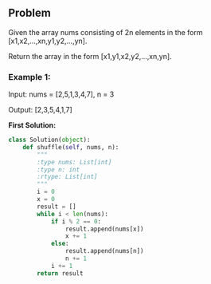 ## Problem

Given the array nums consisting of 2n elements in the form [x1,x2,...,xn,y1,y2,...,yn].

Return the array in the form [x1,y1,x2,y2,...,xn,yn].

 

### Example 1:

Input: nums = [2,5,1,3,4,7], n = 3

Output: [2,3,5,4,1,7] 


**First Solution:**
```python
class Solution(object):
    def shuffle(self, nums, n):
        """
        :type nums: List[int]
        :type n: int
        :rtype: List[int]
        """
        i = 0
        x = 0
        result = []
        while i < len(nums):
            if i % 2 == 0:
                result.append(nums[x])
                x += 1
            else:
                result.append(nums[n])
                n += 1
            i += 1
        return result
        
```